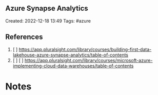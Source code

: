 ## Azure Synapse Analytics
Created: 2022-12-18 13:49
Tags: #azure

## References
1. [ ] https://app.pluralsight.com/library/courses/building-first-data-lakehouse-azure-synapse-analytics/table-of-contents
2. [ ] [ ] https://app.pluralsight.com/library/courses/microsoft-azure-implementing-cloud-data-warehouses/table-of-contents

# Notes
